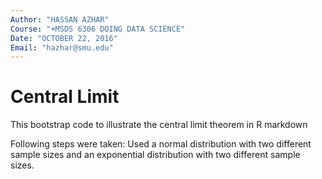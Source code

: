 ```yaml
---
Author: "HASSAN AZHAR"
Course: "+MSDS 6306 DOING DATA SCIENCE"
Date: "OCTOBER 22, 2016"
Email: "hazhar@smu.edu"
---
```


# Central Limit


This bootstrap code to illustrate the central limit theorem in R markdown 

Following steps were taken:
Used a normal distribution with two different sample sizes and an exponential distribution with two different sample sizes.
